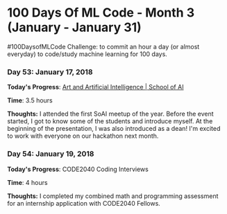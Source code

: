 # 100 Days Of ML Code - Month 3 (January  - January 31)
 #100DaysofMLCode Challenge: to commit an hour a day (or almost everyday) to code/study machine learning for 100 days.

### Day 53: January 17, 2018

**Today's Progress**: [Art and Artificial Intelligence | School of AI](https://www.meetup.com/san-francisco-school-of-ai/events/257387650/)

**Time**: 3.5 hours

**Thoughts:** I attended the first SoAI meetup of the year. Before the event started, I got to know some of the students and introduce myself. At the beginning of the presentation, I was also introduced as a dean! I'm excited to work with everyone on our hackathon next month.


### Day 54: January 19, 2018

**Today's Progress**: CODE2040 Coding Interviews

**Time**: 4 hours

**Thoughts:** I completed my combined math and programming assessment for an internship application with CODE2040 Fellows.
